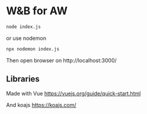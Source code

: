 # W&B for AW

```sh
node index.js
```

or use nodemon

```sh
npx nodemon index.js
```

Then open browser on http://localhost:3000/


## Libraries

Made with Vue https://vuejs.org/guide/quick-start.html

And koajs https://koajs.com/